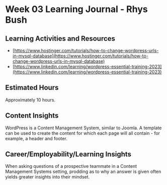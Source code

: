 <h1>Week 03 Learning Journal - Rhys Bush</h1>

<h2>Learning Activities and Resources</h2>

- [https://www.hostinger.com/tutorials/how-to-change-wordpress-urls-in-mysql-database](https://www.hostinger.com/tutorials/how-to-change-wordpress-urls-in-mysql-database)
- [https://www.linkedin.com/learning/wordpress-essential-training-2023](https://www.linkedin.com/learning/wordpress-essential-training-2023)

<h2>Estimated Hours</h2>
<p>Approximately 10 hours.</p>

<h2>Content Insights</h2>
<p>WordPress is a Content Management System, similar to Joomla. A template can be used to create the content for which each page will all contain - for example, a header and footer.</p>


<h2>Career/Employability/Learning Insights</h2>
<p>When asking questions of a prospective teammate in a Content Management Systems setting, prodding as to why an answer is given often yields greater insights into their mindset.</p>